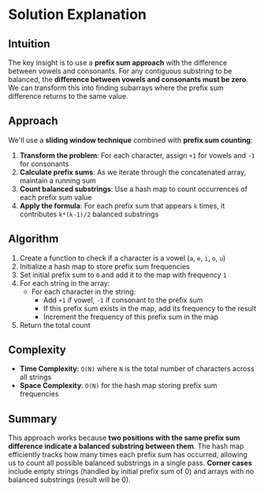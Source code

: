 
# Solution Explanation

## Intuition
The key insight is to use a **prefix sum approach** with the difference between vowels and consonants. For any contiguous substring to be balanced, the **difference between vowels and consonants must be zero**. We can transform this into finding subarrays where the prefix sum difference returns to the same value.

## Approach
We'll use a **sliding window technique** combined with **prefix sum counting**:

1. **Transform the problem**: For each character, assign `+1` for vowels and `-1` for consonants
2. **Calculate prefix sums**: As we iterate through the concatenated array, maintain a running sum
3. **Count balanced substrings**: Use a hash map to count occurrences of each prefix sum value
4. **Apply the formula**: For each prefix sum that appears `k` times, it contributes `k*(k-1)/2` balanced substrings

## Algorithm
1. Create a function to check if a character is a vowel (`a`, `e`, `i`, `o`, `u`)
2. Initialize a hash map to store prefix sum frequencies
3. Set initial prefix sum to `0` and add it to the map with frequency `1`
4. For each string in the array:
   - For each character in the string:
     - Add `+1` if vowel, `-1` if consonant to the prefix sum
     - If this prefix sum exists in the map, add its frequency to the result
     - Increment the frequency of this prefix sum in the map
5. Return the total count

## Complexity
- **Time Complexity**: `O(N)` where `N` is the total number of characters across all strings
- **Space Complexity**: `O(N)` for the hash map storing prefix sum frequencies

## Summary
This approach works because **two positions with the same prefix sum difference indicate a balanced substring between them**. The hash map efficiently tracks how many times each prefix sum has occurred, allowing us to count all possible balanced substrings in a single pass. **Corner cases** include empty strings (handled by initial prefix sum of 0) and arrays with no balanced substrings (result will be 0).

